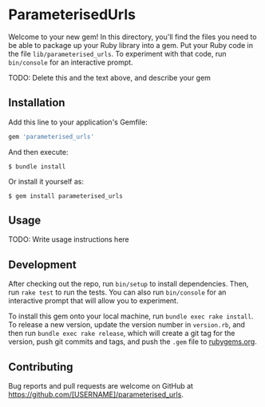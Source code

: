 # ParameterisedUrls

Welcome to your new gem! In this directory, you'll find the files you need to be able to package up your Ruby library into a gem. Put your Ruby code in the file `lib/parameterised_urls`. To experiment with that code, run `bin/console` for an interactive prompt.

TODO: Delete this and the text above, and describe your gem

## Installation

Add this line to your application's Gemfile:

```ruby
gem 'parameterised_urls'
```

And then execute:

    $ bundle install

Or install it yourself as:

    $ gem install parameterised_urls

## Usage

TODO: Write usage instructions here

## Development

After checking out the repo, run `bin/setup` to install dependencies. Then, run `rake test` to run the tests. You can also run `bin/console` for an interactive prompt that will allow you to experiment.

To install this gem onto your local machine, run `bundle exec rake install`. To release a new version, update the version number in `version.rb`, and then run `bundle exec rake release`, which will create a git tag for the version, push git commits and tags, and push the `.gem` file to [rubygems.org](https://rubygems.org).

## Contributing

Bug reports and pull requests are welcome on GitHub at https://github.com/[USERNAME]/parameterised_urls.


